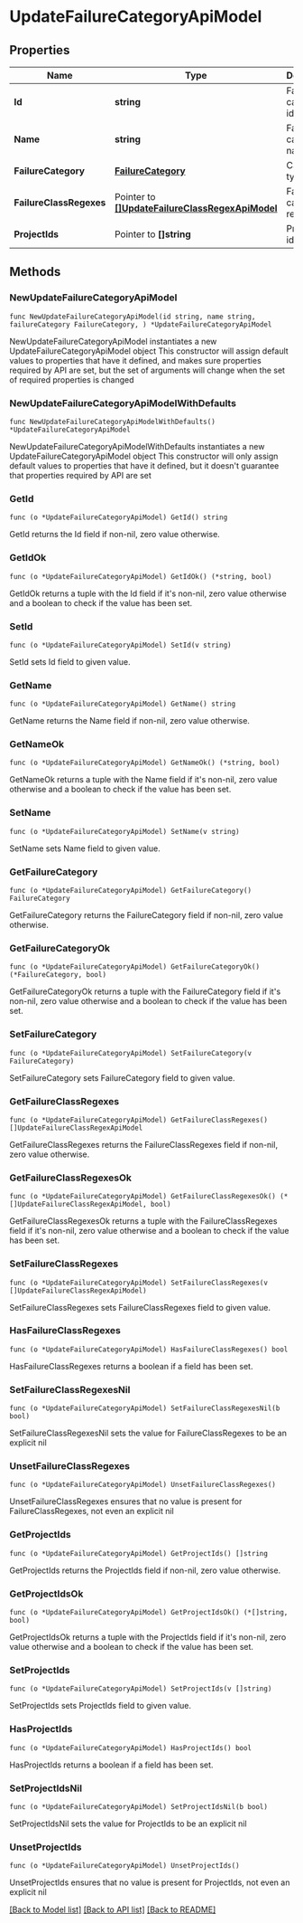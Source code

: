 # UpdateFailureCategoryApiModel

## Properties

Name | Type | Description | Notes
------------ | ------------- | ------------- | -------------
**Id** | **string** | Failure category identifier | 
**Name** | **string** | Failure category name | 
**FailureCategory** | [**FailureCategory**](FailureCategory.md) | Category type | 
**FailureClassRegexes** | Pointer to [**[]UpdateFailureClassRegexApiModel**](UpdateFailureClassRegexApiModel.md) | Failure category regexes | [optional] 
**ProjectIds** | Pointer to **[]string** | Projects identifiers | [optional] 

## Methods

### NewUpdateFailureCategoryApiModel

`func NewUpdateFailureCategoryApiModel(id string, name string, failureCategory FailureCategory, ) *UpdateFailureCategoryApiModel`

NewUpdateFailureCategoryApiModel instantiates a new UpdateFailureCategoryApiModel object
This constructor will assign default values to properties that have it defined,
and makes sure properties required by API are set, but the set of arguments
will change when the set of required properties is changed

### NewUpdateFailureCategoryApiModelWithDefaults

`func NewUpdateFailureCategoryApiModelWithDefaults() *UpdateFailureCategoryApiModel`

NewUpdateFailureCategoryApiModelWithDefaults instantiates a new UpdateFailureCategoryApiModel object
This constructor will only assign default values to properties that have it defined,
but it doesn't guarantee that properties required by API are set

### GetId

`func (o *UpdateFailureCategoryApiModel) GetId() string`

GetId returns the Id field if non-nil, zero value otherwise.

### GetIdOk

`func (o *UpdateFailureCategoryApiModel) GetIdOk() (*string, bool)`

GetIdOk returns a tuple with the Id field if it's non-nil, zero value otherwise
and a boolean to check if the value has been set.

### SetId

`func (o *UpdateFailureCategoryApiModel) SetId(v string)`

SetId sets Id field to given value.


### GetName

`func (o *UpdateFailureCategoryApiModel) GetName() string`

GetName returns the Name field if non-nil, zero value otherwise.

### GetNameOk

`func (o *UpdateFailureCategoryApiModel) GetNameOk() (*string, bool)`

GetNameOk returns a tuple with the Name field if it's non-nil, zero value otherwise
and a boolean to check if the value has been set.

### SetName

`func (o *UpdateFailureCategoryApiModel) SetName(v string)`

SetName sets Name field to given value.


### GetFailureCategory

`func (o *UpdateFailureCategoryApiModel) GetFailureCategory() FailureCategory`

GetFailureCategory returns the FailureCategory field if non-nil, zero value otherwise.

### GetFailureCategoryOk

`func (o *UpdateFailureCategoryApiModel) GetFailureCategoryOk() (*FailureCategory, bool)`

GetFailureCategoryOk returns a tuple with the FailureCategory field if it's non-nil, zero value otherwise
and a boolean to check if the value has been set.

### SetFailureCategory

`func (o *UpdateFailureCategoryApiModel) SetFailureCategory(v FailureCategory)`

SetFailureCategory sets FailureCategory field to given value.


### GetFailureClassRegexes

`func (o *UpdateFailureCategoryApiModel) GetFailureClassRegexes() []UpdateFailureClassRegexApiModel`

GetFailureClassRegexes returns the FailureClassRegexes field if non-nil, zero value otherwise.

### GetFailureClassRegexesOk

`func (o *UpdateFailureCategoryApiModel) GetFailureClassRegexesOk() (*[]UpdateFailureClassRegexApiModel, bool)`

GetFailureClassRegexesOk returns a tuple with the FailureClassRegexes field if it's non-nil, zero value otherwise
and a boolean to check if the value has been set.

### SetFailureClassRegexes

`func (o *UpdateFailureCategoryApiModel) SetFailureClassRegexes(v []UpdateFailureClassRegexApiModel)`

SetFailureClassRegexes sets FailureClassRegexes field to given value.

### HasFailureClassRegexes

`func (o *UpdateFailureCategoryApiModel) HasFailureClassRegexes() bool`

HasFailureClassRegexes returns a boolean if a field has been set.

### SetFailureClassRegexesNil

`func (o *UpdateFailureCategoryApiModel) SetFailureClassRegexesNil(b bool)`

 SetFailureClassRegexesNil sets the value for FailureClassRegexes to be an explicit nil

### UnsetFailureClassRegexes
`func (o *UpdateFailureCategoryApiModel) UnsetFailureClassRegexes()`

UnsetFailureClassRegexes ensures that no value is present for FailureClassRegexes, not even an explicit nil
### GetProjectIds

`func (o *UpdateFailureCategoryApiModel) GetProjectIds() []string`

GetProjectIds returns the ProjectIds field if non-nil, zero value otherwise.

### GetProjectIdsOk

`func (o *UpdateFailureCategoryApiModel) GetProjectIdsOk() (*[]string, bool)`

GetProjectIdsOk returns a tuple with the ProjectIds field if it's non-nil, zero value otherwise
and a boolean to check if the value has been set.

### SetProjectIds

`func (o *UpdateFailureCategoryApiModel) SetProjectIds(v []string)`

SetProjectIds sets ProjectIds field to given value.

### HasProjectIds

`func (o *UpdateFailureCategoryApiModel) HasProjectIds() bool`

HasProjectIds returns a boolean if a field has been set.

### SetProjectIdsNil

`func (o *UpdateFailureCategoryApiModel) SetProjectIdsNil(b bool)`

 SetProjectIdsNil sets the value for ProjectIds to be an explicit nil

### UnsetProjectIds
`func (o *UpdateFailureCategoryApiModel) UnsetProjectIds()`

UnsetProjectIds ensures that no value is present for ProjectIds, not even an explicit nil

[[Back to Model list]](../README.md#documentation-for-models) [[Back to API list]](../README.md#documentation-for-api-endpoints) [[Back to README]](../README.md)


